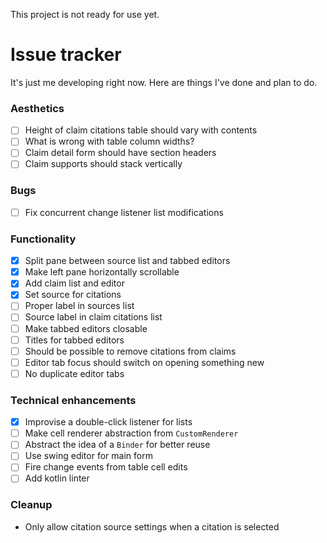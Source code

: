 This project is not ready for use yet.

# Issue tracker
It's just me developing right now. Here are things I've done and plan to do.

### Aesthetics
- [ ] Height of claim citations table should vary with contents
- [ ] What is wrong with table column widths?
- [ ] Claim detail form should have section headers
- [ ] Claim supports should stack vertically

### Bugs
- [ ] Fix concurrent change listener list modifications

### Functionality
- [x] Split pane between source list and tabbed editors
- [x] Make left pane horizontally scrollable
- [x] Add claim list and editor
- [x] Set source for citations
- [ ] Proper label in sources list
- [ ] Source label in claim citations list
- [ ] Make tabbed editors closable
- [ ] Titles for tabbed editors
- [ ] Should be possible to remove citations from claims
- [ ] Editor tab focus should switch on opening something new
- [ ] No duplicate editor tabs

### Technical enhancements
- [x] Improvise a double-click listener for lists
- [ ] Make cell renderer abstraction from `CustomRenderer`
- [ ] Abstract the idea of a `Binder` for better reuse
- [ ] Use swing editor for main form
- [ ] Fire change events from table cell edits
- [ ] Add kotlin linter

### Cleanup
- Only allow citation source settings when a citation is selected